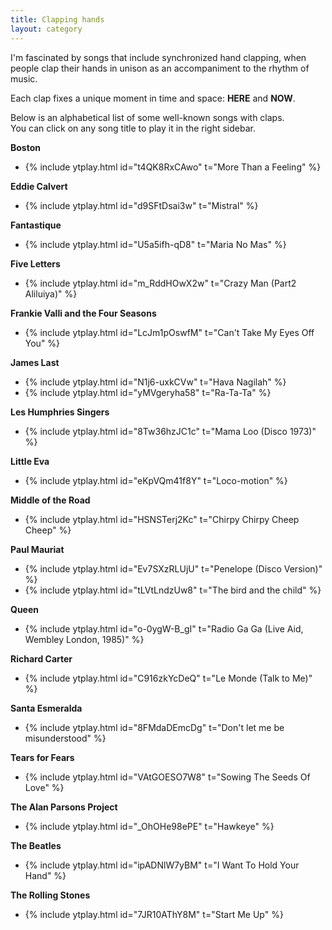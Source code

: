 ```yaml
---
title: Clapping hands
layout: category
---
```

I'm fascinated by songs that include synchronized hand clapping,
when people clap their hands in unison as an accompaniment
to the rhythm of music.

Each clap fixes a unique moment in time and space: **HERE** and **NOW**.

Below is an alphabetical list of some well-known songs with claps.  
You can click on any song title to play it in the right sidebar.

<!--
**Boney M**
- {% include ytplay.html id="AGzz4HQZ_Zg" t="King of the Road" %}
-->

**Boston**
- {% include ytplay.html id="t4QK8RxCAwo" t="More Than a Feeling" %}

**Eddie Calvert**
- {% include ytplay.html id="d9SFtDsai3w" t="Mistral" %}

**Fantastique**
- {% include ytplay.html id="U5a5ifh-qD8" t="Maria No Mas" %}

**Five Letters**
- {% include ytplay.html id="m_RddHOwX2w" t="Crazy Man (Part2 Aliluiya)" %}

**Frankie Valli and the Four Seasons**
- {% include ytplay.html id="LcJm1pOswfM" t="Can't Take My Eyes Off You" %}

**James Last**
- {% include ytplay.html id="N1j6-uxkCVw" t="Hava Nagilah" %}
- {% include ytplay.html id="yMVgeryha58" t="Ra-Ta-Ta" %} <!-- (Что? Где? Когда?) -->

**Les Humphries Singers**
- {% include ytplay.html id="8Tw36hzJC1c" t="Mama Loo (Disco 1973)" %}

**Little Eva**
- {% include ytplay.html id="eKpVQm41f8Y" t="Loco-motion" %}

**Middle of the Road**
- {% include ytplay.html id="HSNSTerj2Kc" t="Chirpy Chirpy Cheep Cheep" %}

**Paul Mauriat**
- {% include ytplay.html id="Ev7SXzRLUjU" t="Penelope (Disco Version)" %}
- {% include ytplay.html id="tLVtLndzUw8" t="The bird and the child" %} <!-- «Этот мир придуман не нами» -->

**Queen**
- {% include ytplay.html id="o-0ygW-B_gI" t="Radio Ga Ga (Live Aid, Wembley London, 1985)" %}

**Richard Carter**
- {% include ytplay.html id="C916zkYcDeQ" t="Le Monde (Talk to Me)" %}

**Santa Esmeralda**
- {% include ytplay.html id="8FMdaDEmcDg" t="Don't let me be misunderstood" %}

**Tears for Fears**
- {% include ytplay.html id="VAtGOESO7W8" t="Sowing The Seeds Of Love" %}

**The Alan Parsons Project**
- {% include ytplay.html id="_OhOHe98ePE" t="Hawkeye" %}

**The Beatles**
- {% include ytplay.html id="ipADNlW7yBM" t="I Want To Hold Your Hand" %}

**The Rolling Stones**
- {% include ytplay.html id="7JR10AThY8M" t="Start Me Up" %}
